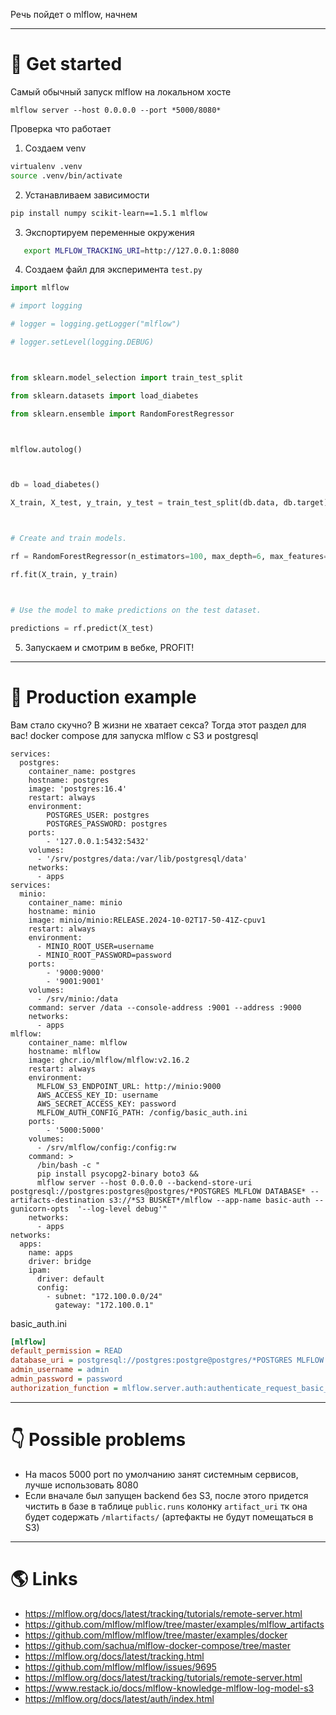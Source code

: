 Речь пойдет о mlflow, начнем

---
# 🚀 Get started
Самый обычный запуск mlflow на локальном хосте
```
mlflow server --host 0.0.0.0 --port *5000/8080*
```
Проверка что работает
1. Создаем venv
```sh
virtualenv .venv
source .venv/bin/activate
```
2. Устанавливаем зависимости
```sh
pip install numpy scikit-learn==1.5.1 mlflow
```
3. Экспортируем переменные окружения
```sh
   export MLFLOW_TRACKING_URI=http://127.0.0.1:8080
```
4. Создаем файл для эксперимента `test.py`
  ```python
import mlflow

# import logging

# logger = logging.getLogger("mlflow")

# logger.setLevel(logging.DEBUG)

  

from sklearn.model_selection import train_test_split

from sklearn.datasets import load_diabetes

from sklearn.ensemble import RandomForestRegressor

  

mlflow.autolog()

  

db = load_diabetes()

X_train, X_test, y_train, y_test = train_test_split(db.data, db.target)

  

# Create and train models.

rf = RandomForestRegressor(n_estimators=100, max_depth=6, max_features=3)

rf.fit(X_train, y_train)

  

# Use the model to make predictions on the test dataset.

predictions = rf.predict(X_test)
```
5.  Запускаем и смотрим в вебке, PROFIT!
---
# 🔧 Production example
Вам стало скучно? В жизни не хватает секса? Тогда этот раздел для вас!
docker compose для запуска mlflow с S3 и postgresql
```docker-compose
services:
  postgres:
    container_name: postgres
    hostname: postgres
    image: 'postgres:16.4'
    restart: always
    environment:
        POSTGRES_USER: postgres
        POSTGRES_PASSWORD: postgres
    ports:
        - '127.0.0.1:5432:5432'
    volumes:
      - '/srv/postgres/data:/var/lib/postgresql/data'
    networks:
      - apps
services:
  minio:
    container_name: minio
    hostname: minio
    image: minio/minio:RELEASE.2024-10-02T17-50-41Z-cpuv1
    restart: always
    environment:
      - MINIO_ROOT_USER=username
      - MINIO_ROOT_PASSWORD=password
    ports:
        - '9000:9000'
        - '9001:9001'
    volumes:
      - /srv/minio:/data
    command: server /data --console-address :9001 --address :9000
    networks:
      - apps
mlflow:
    container_name: mlflow
    hostname: mlflow
    image: ghcr.io/mlflow/mlflow:v2.16.2
    restart: always
    environment:
      MLFLOW_S3_ENDPOINT_URL: http://minio:9000
      AWS_ACCESS_KEY_ID: username
      AWS_SECRET_ACCESS_KEY: password
      MLFLOW_AUTH_CONFIG_PATH: /config/basic_auth.ini
    ports:
        - '5000:5000'
    volumes:
      - /srv/mlflow/config:/config:rw
    command: >
      /bin/bash -c "
      pip install psycopg2-binary boto3 &&
      mlflow server --host 0.0.0.0 --backend-store-uri postgresql://postgres:postgres@postgres/*POSTGRES MLFLOW DATABASE* --artifacts-destination s3://*S3 BUSKET*/mlflow --app-name basic-auth --gunicorn-opts  '--log-level debug'"
    networks:
      - apps
networks:
  apps:
    name: apps
    driver: bridge
    ipam:
      driver: default
      config:
        - subnet: "172.100.0.0/24"
          gateway: "172.100.0.1"
```
basic_auth.ini
```ini
[mlflow]
default_permission = READ
database_uri = postgresql://postgres:postgre@postgres/*POSTGRES MLFLOW AUTH DATABASE*
admin_username = admin
admin_password = password
authorization_function = mlflow.server.auth:authenticate_request_basic_auth
```

---
# 👇 Possible problems
* На macos 5000 port  по умолчанию занят системным сервисов, лучше использовать 8080
* Если вначале был запущен backend без S3, после этого придется чистить в базе в таблице `public.runs` колонку `artifact_uri` тк она будет содержать `/mlartifacts/` (артефакты не будут помещаться в S3)
---
#  🌎 Links
* https://mlflow.org/docs/latest/tracking/tutorials/remote-server.html
* https://github.com/mlflow/mlflow/tree/master/examples/mlflow_artifacts
* https://github.com/mlflow/mlflow/tree/master/examples/docker
* https://github.com/sachua/mlflow-docker-compose/tree/master
* https://mlflow.org/docs/latest/tracking.html
* https://github.com/mlflow/mlflow/issues/9695
* https://mlflow.org/docs/latest/tracking/tutorials/remote-server.html
* https://www.restack.io/docs/mlflow-knowledge-mlflow-log-model-s3
* https://mlflow.org/docs/latest/auth/index.html